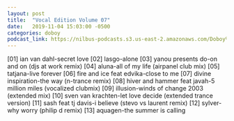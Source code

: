 ```yaml
---
layout: post
title:  "Vocal Edition Volume 07"
date:   2019-11-04 15:03:00 -0500
categories: doboy
podcast_link: https://nilbus-podcasts.s3.us-east-2.amazonaws.com/Doboy%20mix/Vocal%20Edition%20Volume%2007.mp3
---
```

[01] ian van dahl-secret love
[02] lasgo-alone
[03] yanou presents do-on and on (djs at work remix)
[04] aluna-all of my life (airpanel club mix)
[05] tatjana-live forever
[06] fire and ice feat edvika-close to me
[07] divine inspiration-the way (n-trance remix)
[08] hiver and hammer feat javah-5 million miles (vocalized clubmix)
[09] illusion-winds of change 2003 (extended mix)
[10] sven van krachten-let love decide (extended trance version)
[11] sash feat tj davis-i believe (stevo vs laurent remix)
[12] sylver-why worry (philip d remix)
[13] aquagen-the summer is calling
